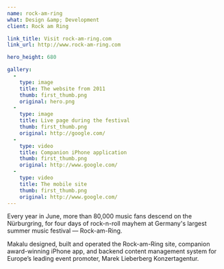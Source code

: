 ```yaml
---
name: rock-am-ring
what: Design &amp; Development
client: Rock am Ring

link_title: Visit rock-am-ring.com
link_url: http://www.rock-am-ring.com

hero_height: 680

gallery:
  -
    type: image
    title: The website from 2011
    thumb: first_thumb.png
    original: hero.png
  -
    type: image
    title: Live page during the festival
    thumb: first_thumb.png
    original: http://google.com/
  -
    type: video
    title: Companion iPhone application
    thumb: first_thumb.png
    original: http://www.google.com/
  -
    type: video
    title: The mobile site
    thumb: first_thumb.png
    original: http://www.google.com/
---
```


Every year in June, more than 80,000 music fans descend on the Nürburgring, for four days of rock-n-roll mayhem at Germany's largest summer music festival — Rock-am-Ring.

Makalu designed, built and operated the Rock-am-Ring site, companion award-winning iPhone app, and backend content management system for Europe’s leading event promoter, Marek Lieberberg Konzertagentur.
